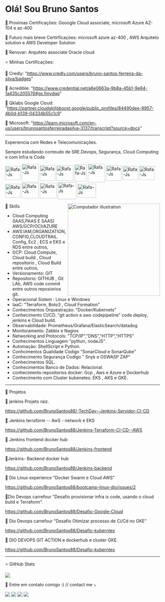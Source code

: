 # Olá! Sou Bruno Santos 

🎯 Proximas Certificações: Gooogle Cloud associate, microsoft Azure AZ-104 e az-400 </p>
🎯 Futuro mais breve Certirficações: microsoft azure az-400 , AWS Arquiteto solution e AWS Developer Solution </p>
🚨 Renovar: Arquiteto associate Oracle cloud

⭐ Minhas Certificações:  </p>
📕 Credly: "https://www.credly.com/users/bruno-santos-ferreira-da-silva/badges" </p>
📕 Acredible: "https://www.credential.net/a6e0663a-9b8a-45b1-9e84-1a435c205576#gs.fmydqq" </p>
📕 Qklabs Google Cloud: "https://partner.cloudskillsboost.google/public_profiles/84490dee-9957-4b0d-b139-04334b55c1c9" </p>
📕 Microsoft: "https://learn.microsoft.com/en-us/users/brunosantosferreiradasilva-3137/transcript?source=docs"

___________________________________________________________________________________________________________________________________________________

Experiencia com Redes e Telecomunicações. </p>
Sempre estudando conteudo de SRE.Devops, Segurança, Cloud Computing e com Infra is Code <br>
</p>

<p align="left">
       
<img align="center" alt="Rafa-Js" height="45" width="50" src="https://camo.githubusercontent.com/f91b95eb3d491ce5372409236b4332ef937a8898749f296cad370f17610ca1cf/68747470733a2f2f63646e2e6a7364656c6976722e6e65742f67682f64657669636f6e732f64657669636f6e2f69636f6e732f67726166616e612f67726166616e612d6f726967696e616c2d776f72646d61726b2e737667" />       
<img align="center" alt="Rafa-Js" height="60" width="55" src="https://cdn.jsdelivr.net/gh/devicons/devicon/icons/docker/docker-original-wordmark.svg" />
<img align="center" alt="Rafa-Js" height="50" width="50" src="https://cdn.jsdelivr.net/gh/devicons/devicon/icons/putty/putty-original.svg" />
<img align="center" alt="Rafa-Js" height="50" width="55" src="https://user-images.githubusercontent.com/91704169/190546385-e769a76d-f66b-4a68-aae8-2b4a159284be.png" />
<img align="center" alt="Rafa-Js" height="55" width="40" src="https://user-images.githubusercontent.com/91704169/191962723-bfff842e-3f17-4ca8-8767-76303d260623.png"/>
<img align="center" alt="Rafa-Js" height="60" width="55" src="https://user-images.githubusercontent.com/91704169/191961752-ad1d9b23-fa5a-4ccf-bbf3-0689bf54b0bf.png" />
<img align="center" alt="Rafa-Js" height="50" width="50" src="https://user-images.githubusercontent.com/91704169/191962476-7c082743-5de4-4e82-9335-2b1ae1f3603d.png"/>
<img align="center" alt="Rafa-Js" height="45" width="50" src="https://user-images.githubusercontent.com/91704169/191870517-db3bd422-fd43-499b-853e-c4028cde474d.png"/>


<img align="center" alt="Rafa-Js" height="45" width="50" src="https://user-images.githubusercontent.com/91704169/191870232-065456b5-5987-47d6-8216-ef4e090596a1.png"/>
<img align="center" alt="Rafa-Js" height="45" width="50" src="https://camo.githubusercontent.com/2582ec2237a3a1fbd34e9b57332b72be27a7facb32abe7c2335e5f86e5f457a8/68747470733a2f2f63646e2e6a7364656c6976722e6e65742f67682f64657669636f6e732f64657669636f6e2f69636f6e732f6d7973716c2f6d7973716c2d6f726967696e616c2e737667"/>
<img align="center" alt="Rafa-Js" height="50" width="55" src="https://camo.githubusercontent.com/dd8b0601cdfefe534a6a26f4c29c7f8a5fcfc315002655f519c73121f7bad8bc/68747470733a2f2f63646e2e6a7364656c6976722e6e65742f67682f64657669636f6e732f64657669636f6e2f69636f6e732f707974686f6e2f707974686f6e2d6f726967696e616c2e737667"/>
       
<img align="center" alt="Rafa-Js" height="50" width="55" src="https://user-images.githubusercontent.com/91704169/211868831-c7a5f64d-04d9-461f-b7c0-d665f9d67eed.png"/>
<img align="center" alt="Rafa-Js" height="55" width="60" src="https://user-images.githubusercontent.com/91704169/211872753-090358ca-a34f-4eac-8d0a-149699d4a41e.png" />
<img align="center" alt="Rafa-Js" height="45" width="60" src="https://user-images.githubusercontent.com/91704169/211873981-07625883-ca60-4d6d-9a1b-4c9a4d97059c.png"/
<img align="center" alt="Rafa-Js" height="60" width="60" src="https://user-images.githubusercontent.com/91704169/211866642-5ec6294b-cb91-4473-9849-e115d15a001d.png" />   
   
 </p>
 
<img src="https://i.pinimg.com/originals/e4/26/70/e426702edf874b181aced1e2fa5c6cde.gif" min-width="300px" max-width="300px" width="300px" align="right" alt="Computador illustration">
       
       
 </p>

  🤖 Skills
  
   - Cloud Computing (IAAS,PAAS E SAAS) AWS/GCP/OCI/AZURE
   - AWS:IAM,ORGANIZATION,CONFIG,CLOUDTRAIL. Config, Ec2 , ECS e EKS e RDS entre outros,
   - GCP: Cloud Compute, Cloud build , Cloud repositorio , Cloud Build entre outros,
   - Versionamento: GIT
   - Repositorio: GITHUB , Git LAb, AWS code commit entre outros reposiorios git.
   - Operacional Sistem : Linux e Windows
   - IaaC: "Terraform, Boto3 , Cloud Formation"
   - Conhecimentos Orquestração: "Docker/Kubernets"
   - Conhecimento CI/CD. "git action e aws codepipeline" code deploy, jenkins e Cloud build.
   - Observabilidade: Prometheus/Grafana/ElasticSearch/datadog
   - Monitoramento: Zabbix e Nagios
   - Networking and Protocols: "TCP/IP","DNS","HTTP","HTTPS"
   - Conhecimentos Linguagem "python, nodeJS".
   - Automação: ShellScript e Python.
   - Conhcimentos Qualidade Codigo "SonarCloud e SonarQube"
   - Conhecimento Segurança Codigo " Snyk e OSWASP ZAP"
   - Conhecimentos SQL.
   - Conhecimentos Banco de Dados: Relacional.    
   - conhecimento repositorios docker: Gcp , Aws e Azure e Dockerhub
   - Conhecimento com Cluster kubenetes: EKS , AKS e GKE.
___________________________________________________________________________________________________________________________________________________

💼 Projetos </p>

🎯 jenkins Projeto raiz. </p>

 https://github.com/BrunoSantos88/-TechDay--Jenkins-Servidor-CI-CD </p>

🎯 Jenkins terraform -- AwS - network e EKS  </p>

https://github.com/BrunoSantos88/Jenkins-Terraform-CI-CD--AWS   </p>

🎯 Jenkins frontend docker hub </p>

https://github.com/BrunoSantos88/Jenkins-frontend </p>

🎯Jenkins- Backend docker hub </p>

https://github.com/BrunoSantos88/Jenkins-backend </p>

🎯 Dio Linux experience "Docker Swarm e Cloud AWS" </p>

 https://github.com/BrunoSantos88/bootcamp-linux-dio/issues/2 </p>

🎯Dio Devops carrefour  "Desafio provisionar infra is code, usando o cloud build e Terraform". </p>
 https://github.com/BrunoSantos88/Desafio-Google-Cloud </p>

🎯 Dio Devops carrefour "Desafio Otimizar processo de Ci/Cd no GKE" </p>
https://github.com/BrunoSantos88/Desafio-kuberntes </p>

🎯 DIO DEVOPS GIT ACTION e dockerhub e cluster GKE. </p>
https://github.com/BrunoSantos88/Desafio-kuberntes </p>

___________________________________________________________________________________________________________________________________________________
⭐ GitHub Stats   

 <img src = "https://github-readme-stats.vercel.app/api?username=BrunoSantos&show_icons=true&theme=great-gatsby&include_all_commits=true&count_private=true">
</p>


🎯 Entre em contato comigo :) // contact me ⤵
</p>

<p align="left">
  <a href="mailto:brunosantosc1@gmail.com" alt="Gmail">
  <img src="https://img.shields.io/badge/-Gmail-%23333?style=for-the-badge&logo=gmail&logoColor=white" target="_blank"></a>
  <a href="https://www.linkedin.com/in/brunosantos88" target="_blank"><img src="https://img.shields.io/badge/-LinkedIn-%230077B5?style=for-the-badge&logo=linkedin&logoColor=white" target="_blank"></a>
   <a href="https://wa.me/+5513991353329" target="_blank">
   <img src="https://img.shields.io/badge/WhatsApp-25D366?style=for-the-badge&logo=whatsapp&logoColor=white"></a>
   <a href="https://t.me/BrunoSantos88" target="_blank"><img src="https://img.shields.io/badge/Telegram-2CA5E0?style=for-the-badge&logo=telegram&logoColor=white"     target="_blank"></a>  </p>

 

